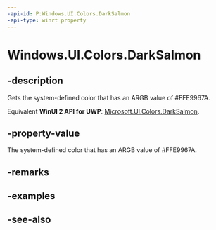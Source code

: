 ```yaml
---
-api-id: P:Windows.UI.Colors.DarkSalmon
-api-type: winrt property
---
```


<!-- Property syntax
public Windows.UI.Color DarkSalmon { get; }
-->

# Windows.UI.Colors.DarkSalmon

## -description

Gets the system-defined color that has an ARGB value of #FFE9967A.

Equivalent **WinUI 2 API for UWP**: [Microsoft.UI.Colors.DarkSalmon](/windows/winui/api/microsoft.ui.colors.darksalmon).

## -property-value

The system-defined color that has an ARGB value of #FFE9967A.

## -remarks

## -examples

## -see-also
